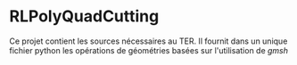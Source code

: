 # RLPolyQuadCutting

Ce projet contient les sources nécessaires au TER. Il fournit dans un unique fichier python les opérations de géométries basées sur l'utilisation de *gmsh*

